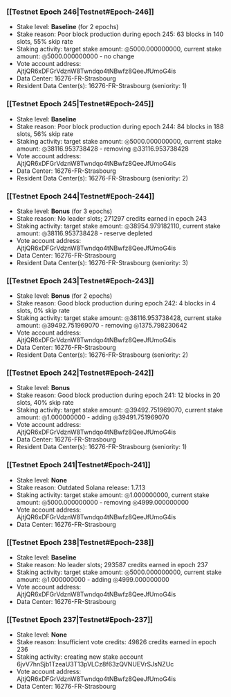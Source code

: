 ### [[Testnet Epoch 246|Testnet#Epoch-246]]
* Stake level: **Baseline** (for 2 epochs)
* Stake reason: Poor block production during epoch 245: 63 blocks in 140 slots, 55% skip rate
* Staking activity: target stake amount: ◎5000.000000000, current stake amount: ◎5000.000000000 - no change
* Vote account address: AjtjQR6xDFGrVdznW8Twndqo4tNBwfz8QeeJfUmoG4is
* Data Center: 16276-FR-Strasbourg
* Resident Data Center(s): 16276-FR-Strasbourg (seniority: 1)
### [[Testnet Epoch 245|Testnet#Epoch-245]]
* Stake level: **Baseline**
* Stake reason: Poor block production during epoch 244: 84 blocks in 188 slots, 56% skip rate
* Staking activity: target stake amount: ◎5000.000000000, current stake amount: ◎38116.953738428 - removing ◎33116.953738428
* Vote account address: AjtjQR6xDFGrVdznW8Twndqo4tNBwfz8QeeJfUmoG4is
* Data Center: 16276-FR-Strasbourg
* Resident Data Center(s): 16276-FR-Strasbourg (seniority: 2)
### [[Testnet Epoch 244|Testnet#Epoch-244]]
* Stake level: **Bonus** (for 3 epochs)
* Stake reason: No leader slots; 271297 credits earned in epoch 243
* Staking activity: target stake amount: ◎38954.979182110, current stake amount: ◎38116.953738428 - reserve depleted
* Vote account address: AjtjQR6xDFGrVdznW8Twndqo4tNBwfz8QeeJfUmoG4is
* Data Center: 16276-FR-Strasbourg
* Resident Data Center(s): 16276-FR-Strasbourg (seniority: 3)
### [[Testnet Epoch 243|Testnet#Epoch-243]]
* Stake level: **Bonus** (for 2 epochs)
* Stake reason: Good block production during epoch 242: 4 blocks in 4 slots, 0% skip rate
* Staking activity: target stake amount: ◎38116.953738428, current stake amount: ◎39492.751969070 - removing ◎1375.798230642
* Vote account address: AjtjQR6xDFGrVdznW8Twndqo4tNBwfz8QeeJfUmoG4is
* Data Center: 16276-FR-Strasbourg
* Resident Data Center(s): 16276-FR-Strasbourg (seniority: 2)
### [[Testnet Epoch 242|Testnet#Epoch-242]]
* Stake level: **Bonus**
* Stake reason: Good block production during epoch 241: 12 blocks in 20 slots, 40% skip rate
* Staking activity: target stake amount: ◎39492.751969070, current stake amount: ◎1.000000000 - adding ◎39491.751969070
* Vote account address: AjtjQR6xDFGrVdznW8Twndqo4tNBwfz8QeeJfUmoG4is
* Data Center: 16276-FR-Strasbourg
* Resident Data Center(s): 16276-FR-Strasbourg (seniority: 1)
### [[Testnet Epoch 241|Testnet#Epoch-241]]
* Stake level: **None**
* Stake reason: Outdated Solana release: 1.7.13
* Staking activity: target stake amount: ◎1.000000000, current stake amount: ◎5000.000000000 - removing ◎4999.000000000
* Vote account address: AjtjQR6xDFGrVdznW8Twndqo4tNBwfz8QeeJfUmoG4is
* Data Center: 16276-FR-Strasbourg
### [[Testnet Epoch 238|Testnet#Epoch-238]]
* Stake level: **Baseline**
* Stake reason: No leader slots; 293587 credits earned in epoch 237
* Staking activity: target stake amount: ◎5000.000000000, current stake amount: ◎1.000000000 - adding ◎4999.000000000
* Vote account address: AjtjQR6xDFGrVdznW8Twndqo4tNBwfz8QeeJfUmoG4is
* Data Center: 16276-FR-Strasbourg
### [[Testnet Epoch 237|Testnet#Epoch-237]]
* Stake level: **None**
* Stake reason: Insufficient vote credits: 49826 credits earned in epoch 236
* Staking activity: creating new stake account 6jvV7hnSjb1TzeaU3T13pVLCz8f63zQVNUEVrSJsNZUc
* Vote account address: AjtjQR6xDFGrVdznW8Twndqo4tNBwfz8QeeJfUmoG4is
* Data Center: 16276-FR-Strasbourg